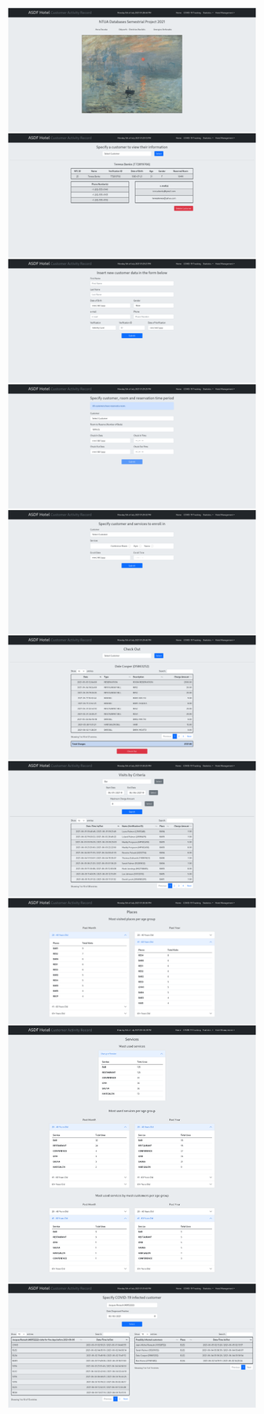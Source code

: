 <img src="screenshots/Screenshot 2021-07-05 at 13-28-27 ASDF Home.png">
<img src="screenshots/Screenshot 2021-07-05 at 13-29-00 Customer Info.png">
<img src="screenshots/Screenshot 2021-07-05 at 13-29-19 Add Customer.png">
<img src="screenshots/Screenshot 2021-07-05 at 13-29-24 Reserve Room.png">
<img src="screenshots/Screenshot 2021-07-05 at 13-29-30 Enroll in Services.png">
<img src="screenshots/Screenshot 2021-07-05 at 13-29-41 Check Out.png">
<img src="screenshots/Screenshot 2021-07-05 at 13-30-22 Visits by Criteria.png">
<img src="screenshots/Screenshot 2021-07-05 at 13-30-33 Place Statistics.png">
<img src="screenshots/Screenshot 2021-07-05 at 13-30-45 Service Statistics.png">
<img src="screenshots/Screenshot 2021-07-05 at 13-31-35 COVID-19 Tracking.png">
